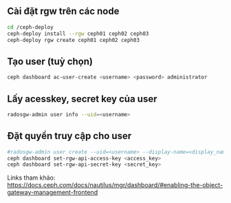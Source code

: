 ## Cài đặt rgw trên các node
```sh
cd /ceph-deploy
ceph-deploy install --rgw ceph01 ceph02 ceph03
ceph-deploy rgw create ceph01 ceph02 ceph03 
```

## Tạo user (tuỳ chọn)
```sh
ceph dashboard ac-user-create <username> <password> administrator
```
## Lấy acesskey, secret key của user
```sh
radosgw-admin user info --uid=<username>
```

## Đặt quyền truy cập cho user 
```sh
#radosgw-admin user create --uid=<username> --display-name=<display_name> --system
ceph dashboard set-rgw-api-access-key <access_key>
ceph dashboard set-rgw-api-secret-key <secret_key>
```

Links tham khảo:
https://docs.ceph.com/docs/nautilus/mgr/dashboard/#enabling-the-object-gateway-management-frontend
